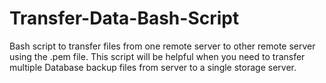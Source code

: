 # Transfer-Data-Bash-Script
Bash script to transfer files from one remote server to other remote server using the .pem file. 
This script will be helpful when you need to transfer multiple Database backup files from server to a single storage server.
